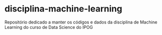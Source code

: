 # disciplina-machine-learning
Repositório dedicado a manter os códigos e dados da disciplina de Machine Learning do curso de Data Science do IPOG
